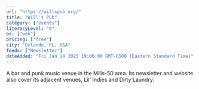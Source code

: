 ```yaml
---
url: "https://willspub.org/"
title: "Will's Pub"
category: ["events"]
literacyLevel: "0"
os: ["web"]
pricing: ["free"]
city: "Orlando, FL, USA"
feeds: ["Newsletter"]
dateAdded: "Fri Jan 24 2025 19:00:00 GMT-0500 (Eastern Standard Time)"
---
```


A bar and punk music venue in the Mills-50 area. Its newsletter and website also cover its adjacent venues, Lil' Indies and Dirty Laundry.